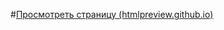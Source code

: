 #[Просмотреть страницу (htmlpreview.github.io)](http://htmlpreview.github.io/?https://github.com/Brainiak-inc/xt_net_web/blob/master/Task_6/Task_6_2/Task_6_2.html "Просмотреть страницу")